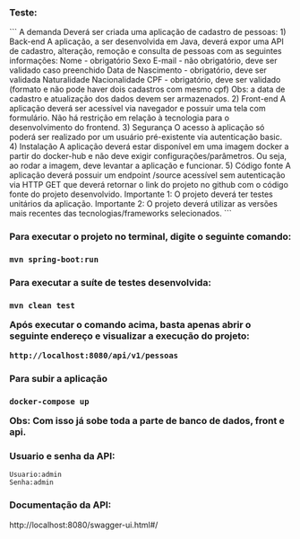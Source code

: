 

<h3>Teste:</h3>
```
A demanda
Deverá ser criada uma aplicação de cadastro de pessoas:
1) Back-end
   A aplicação, a ser desenvolvida em Java, deverá expor uma API de cadastro, alteração, remoção e consulta de pessoas com as seguintes informações:
   Nome - obrigatório
   Sexo
   E-mail - não obrigatório, deve ser validado caso preenchido
   Data de Nascimento - obrigatório, deve ser validada
   Naturalidade
   Nacionalidade
   CPF - obrigatório, deve ser validado (formato e não pode haver dois cadastros com mesmo cpf)
   Obs: a data de cadastro e atualização dos dados devem ser armazenados.
2) Front-end
   A aplicação deverá ser acessível via navegador e possuir uma tela com formulário. Não há restrição em relação à tecnologia para o desenvolvimento do frontend.
3) Segurança
   O acesso à aplicação só poderá ser realizado por um usuário pré-existente via autenticação basic.
4) Instalação
   A aplicação deverá estar disponível em uma imagem docker a partir do docker-hub e não deve exigir configurações/parâmetros. Ou seja, ao rodar a imagem, deve levantar a aplicação e funcionar.
5) Código fonte
   A aplicação deverá possuir um endpoint /source acessível sem autenticação via HTTP GET que deverá retornar o link do projeto no github com o código fonte do projeto desenvolvido.
   Importante 1: O projeto deverá ter testes unitários da aplicação.
   Importante 2: O projeto deverá utilizar as versões mais recentes das tecnologias/frameworks selecionados.
```
<h3>Para executar o projeto no terminal, digite o seguinte comando:<h3>

```shell script
mvn spring-boot:run 
```

<h3>Para executar a suíte de testes desenvolvida:<h3>

```shell script
mvn clean test
```

Após executar o comando acima, basta apenas abrir o seguinte endereço e visualizar a execução do projeto:

```
http://localhost:8080/api/v1/pessoas
```

<h3>Para subir a aplicação<h3>

```
docker-compose up
```

Obs: Com isso já sobe toda a parte de banco de dados, front e api.

<h3> Usuario e senha da API: </h3>

```
Usuario:admin
Senha:admin
```

<h3> Documentação da API: </h3>

http://localhost:8080/swagger-ui.html#/



